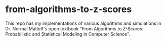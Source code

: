 # from-algorithms-to-z-scores
This repo has my implementations of various algorithms and simulations in Dr. Normal Matloff's open textbook "From Algorithms to Z-Scores: Probabilistic and Statistical Modeling in Computer Science". 
